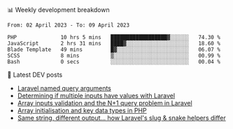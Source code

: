 📊 Weekly development breakdown
<!--START_SECTION:waka-->

```text
From: 02 April 2023 - To: 09 April 2023

PHP              10 hrs 5 mins   ██████████████████▓░░░░░░   74.30 %
JavaScript       2 hrs 31 mins   ████▓░░░░░░░░░░░░░░░░░░░░   18.60 %
Blade Template   49 mins         █▓░░░░░░░░░░░░░░░░░░░░░░░   06.07 %
SCSS             8 mins          ▒░░░░░░░░░░░░░░░░░░░░░░░░   00.99 %
Bash             0 secs          ░░░░░░░░░░░░░░░░░░░░░░░░░   00.04 %
```

<!--END_SECTION:waka-->

📕 Latest DEV posts
<!-- BLOG-POST-LIST:START -->
- [Laravel named query arguments](https://dev.to/michaelvickersuk/laravel-named-query-arguments-28kd)
- [Determining if multiple inputs have values with Laravel](https://dev.to/michaelvickersuk/determining-if-multiple-inputs-have-values-with-laravel-km6)
- [Array inputs validation and the N+1 query problem in Laravel](https://dev.to/michaelvickersuk/array-inputs-validation-and-the-n1-query-problem-in-laravel-2agb)
- [Array initialisation and key data types in PHP](https://dev.to/michaelvickersuk/array-initialisation-and-key-data-types-in-php-1e5b)
- [Same string, different output... how Laravel&#39;s slug &amp; snake helpers differ](https://dev.to/michaelvickersuk/same-string-different-output-how-laravels-slug-snake-helpers-differ-1ccj)
<!-- BLOG-POST-LIST:END -->
